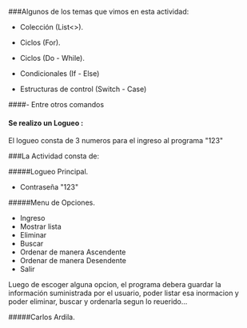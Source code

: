 

<p>
###Algunos de los temas que vimos en esta actividad:
<p>
  
- Colección (List<>).
  
- Ciclos (For).
  
- Ciclos (Do - While). 
  
- Condicionales (If - Else)
  
- Estructuras de control (Switch - Case)
  
####- Entre otros comandos

#### Se realizo un Logueo :

El logueo consta de 3 numeros para el ingreso al programa "123"

###La Actividad consta de:

#####Logueo Principal.

- Contraseña "123"
  
#####Menu de Opciones.

- Ingreso
- Mostrar lista
- Eliminar
- Buscar
- Ordenar de manera Ascendente
- Ordenar de manera Desendente
- Salir


Luego de escoger alguna opcion, el programa debera guardar la información suministrada por el usuario, poder listar esa inormacion y poder eliminar, buscar y ordenarla segun lo reuerido...

#####Carlos Ardila.
